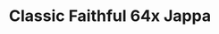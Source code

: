 ---
layout: post
title: Classic Faithful 64x Jappa
permalink: /classicfaithful/64x-jappa
header-img: https://database.faithfulpack.net/images/branding/social%20media/banners/github/cf64_banner.png

long_text: "<strong>The 64x part in the Classic Faithful lineup, aiming to bring back the original painted look of Vattic's Faithful pack.</strong> <br><br>Initially named “Emulated Vattic Textures”, or “EM” for short, this pack was an official continuation of HiTeeN's Faithful 64x, which got discontinued many years ago due to a number of factors. While another Faithful 64x was created more recently, it was made with a much more detailed and modern style, compared to Vattic and HiTeeN's work which was much more “painted” in nature.<br><br>Now, this “painted” look is back, in 64x and with the new Minecraft textures.<br><br>[NOTE: Only the latest version for Minecraft Java is supported currently, and the pack is not entirely completed so there will be missing textures]"

downloads:
  - 1.19 Java:
      GitHub: https://github.com/ClassicFaithful/64x-Jappa/archive/refs/heads/1.19.zip
      CurseForge: https://www.curseforge.com/minecraft/texture-packs/classic-faithful-64x/download/3852010

---